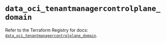 # `data_oci_tenantmanagercontrolplane_domain`

Refer to the Terraform Registry for docs: [`data_oci_tenantmanagercontrolplane_domain`](https://registry.terraform.io/providers/hashicorp/oci/7.19.0/docs/data-sources/tenantmanagercontrolplane_domain).
